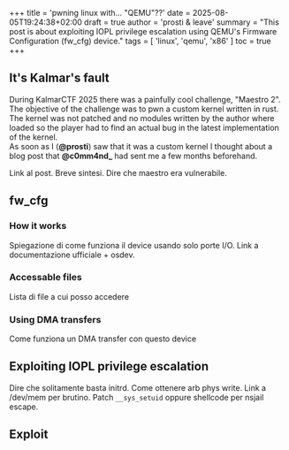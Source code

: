 +++
title = 'pwning linux with... "QEMU"??'
date = 2025-08-05T19:24:38+02:00
draft = true
author = 'prosti & leave'
summary = "This post is about exploiting IOPL privilege escalation using QEMU's Firmware Configuration (fw_cfg) device."
tags = [
    'linux',
    'qemu',
    'x86'
]
toc = true
+++

## It's Kalmar's fault
During KalmarCTF 2025 there was a painfully cool challenge, "Maestro 2". The objective of the challenge was to pwn a custom kernel written in rust. The kernel was not patched and no modules written by the author where loaded so the player had to find an actual bug in the latest implementation of the kernel.<br>
As soon as I (**@prosti**) saw that it was a custom kernel I thought about a blog post that **@c0mm4nd_** had sent me a few months beforehand.

Link al post. Breve sintesi. Dire che maestro era vulnerabile.

## fw_cfg

### How it works
Spiegazione di come funziona il device usando solo porte I/O. 
Link a documentazione ufficiale + osdev.

### Accessable files
Lista di file a cui posso accedere

### Using DMA transfers
Come funziona un DMA transfer con questo device

## Exploiting IOPL privilege escalation
Dire che solitamente basta initrd. 
Come ottenere arb phys write. 
Link a /dev/mem per brutino.
Patch `__sys_setuid` oppure shellcode per nsjail escape.

## Exploit